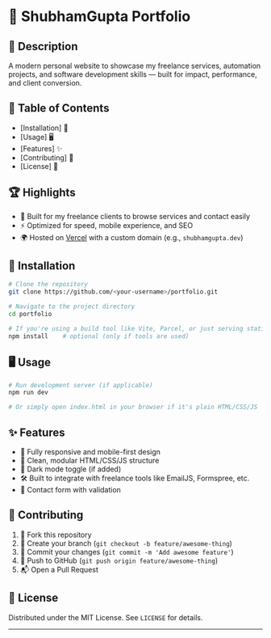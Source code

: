 # 🚀 ShubhamGupta Portfolio

## 📝 Description

A modern personal website to showcase my freelance services, automation projects, and software development skills — built for impact, performance, and client conversion.

## 📁 Table of Contents

* [Installation] 🔧
* [Usage] 🖥️
* [Features] ✨
* [Contributing] 🤝
* [License] 📄

## 🏆 Highlights

* 💼 Built for my freelance clients to browse services and contact easily
* ⚡ Optimized for speed, mobile experience, and SEO
* 🌍 Hosted on [Vercel](https://vercel.com) with a custom domain (e.g., `shubhamgupta.dev`)

## 🔧 Installation

```bash
# Clone the repository
git clone https://github.com/<your-username>/portfolio.git

# Navigate to the project directory
cd portfolio

# If you're using a build tool like Vite, Parcel, or just serving static files
npm install    # optional (only if tools are used)
```

## 🖥️ Usage

```bash
# Run development server (if applicable)
npm run dev

# Or simply open index.html in your browser if it's plain HTML/CSS/JS
```

## ✨ Features

* 📱 Fully responsive and mobile-first design
* 🧹 Clean, modular HTML/CSS/JS structure
* 🌃 Dark mode toggle (if added)
* 🛠️ Built to integrate with freelance tools like EmailJS, Formspree, etc.
* 💬 Contact form with validation

## 🤝 Contributing

1. 🍴 Fork this repository
2. 🌿 Create your branch (`git checkout -b feature/awesome-thing`)
3. 📂 Commit your changes (`git commit -m 'Add awesome feature'`)
4. 🚀 Push to GitHub (`git push origin feature/awesome-thing`)
5. 📬 Open a Pull Request

## 📄 License

Distributed under the MIT License. See `LICENSE` for details.

---
